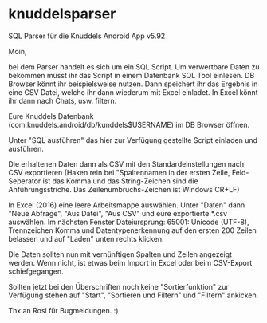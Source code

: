 # knuddelsparser
SQL Parser für die Knuddels Android App v5.92


Moin,

bei dem Parser handelt es sich um ein SQL Script. Um verwertbare Daten zu bekommen müsst ihr das Script in einem Datenbank SQL Tool einlesen.
DB Browser könnt ihr beispielsweise nutzen. Dann speichert ihr das Ergebnis in eine CSV  Datei, welche ihr dann wiederum mit Excel einladet. In Excel könnt ihr dann nach Chats, usw. filtern.

Eure Knuddels Datenbank (com.knuddels.android/db/kunddels$USERNAME) im DB Browser öffnen.

Unter "SQL ausführen" das hier zur Verfügung gestellte Script einladen und ausführen.

Die erhaltenen Daten dann als CSV mit den Standardeinstellungen nach CSV exportieren (Haken rein bei "Spaltennamen in der ersten Zeile, Feld-Seperator ist das Komma und das String-Zeichen sind die Anführungsstriche. Das Zeilenumbruchs-Zeichen ist Windows CR+LF)

In Excel (2016) eine leere Arbeitsmappe auswählen. Unter "Daten" dann "Neue Abfrage", "Aus Datei", "Aus CSV" und eure exportierte *.csv auswählen.
Im nächsten Fenster Dateiursprung: 65001: Unicode (UTF-8), Trennzeichen Komma und Datentypenerkennung auf den ersten 200 Zeilen belassen und auf "Laden" unten rechts klicken.

Die Daten sollten nun mit vernünftigen Spalten und Zeilen angezeigt werden. Wenn nicht, ist etwas beim Import in Excel oder beim CSV-Export schiefgegangen.

Sollten jetzt bei den Überschriften noch keine "Sortierfunktion" zur Verfügung stehen auf "Start", "Sortieren und Filtern" und "Filtern" ankicken.

Thx an Rosi für Bugmeldungen. :)

